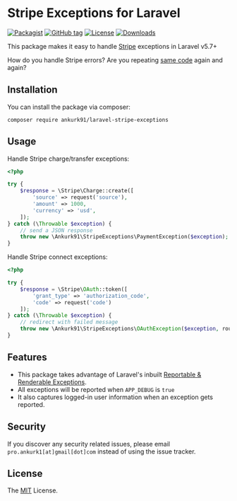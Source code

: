 # Stripe Exceptions for Laravel

[![Packagist](https://img.shields.io/packagist/v/ankurk91/laravel-stripe-exceptions.svg)](https://packagist.org/packages/ankurk91/laravel-stripe-exceptions)
[![GitHub tag](https://img.shields.io/github/tag/ankurk91/laravel-stripe-exceptions.svg)](https://github.com/ankurk91/laravel-stripe-exceptions/releases)
[![License](https://img.shields.io/badge/license-MIT-brightgreen.svg)](LICENSE.txt)
[![Downloads](https://img.shields.io/packagist/dt/ankurk91/laravel-stripe-exceptions.svg)](https://packagist.org/packages/ankurk91/laravel-stripe-exceptions/stats)

This package makes it easy to handle [Stripe](https://github.com/stripe/stripe-php) exceptions in Laravel v5.7+

How do you handle Stripe errors? Are you repeating [same code](https://stripe.com/docs/api/errors/handling?lang=php) again and again?

## Installation
You can install the package via composer:
```
composer require ankurk91/laravel-stripe-exceptions
```

## Usage
Handle Stripe charge/transfer exceptions:
```php
<?php

try {
    $response = \Stripe\Charge::create([
        'source' => request('source'),
        'amount' => 1000,
        'currency' => 'usd',
    ]);
} catch (\Throwable $exception) {
    // send a JSON response
    throw new \Ankurk91\StripeExceptions\PaymentException($exception);
}
```

Handle Stripe connect exceptions:
```php
<?php

try {
    $response = \Stripe\OAuth::token([
        'grant_type' => 'authorization_code',
        'code' => request('code')
    ]);
} catch (\Throwable $exception) {
    // redirect with failed message
    throw new \Ankurk91\StripeExceptions\OAuthException($exception, route('stripe.failed'));
}
```

## Features
* This package takes advantage of Laravel's inbuilt [Reportable & Renderable Exceptions](https://laravel.com/docs/5.7/errors#renderable-exceptions).
* All exceptions will be reported when `APP_DEBUG` is `true`
* It also captures logged-in user information when an exception gets reported.

## Security
If you discover any security related issues, please email `pro.ankurk1[at]gmail[dot]com` instead of using the issue tracker.

## License
The [MIT](https://opensource.org/licenses/MIT) License.
